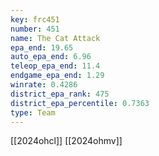 ```yaml
---
key: frc451
number: 451
name: The Cat Attack
epa_end: 19.65
auto_epa_end: 6.96
teleop_epa_end: 11.4
endgame_epa_end: 1.29
winrate: 0.4286
district_epa_rank: 475
district_epa_percentile: 0.7363
type: Team
---
```

[[2024ohcl]]
[[2024ohmv]]
